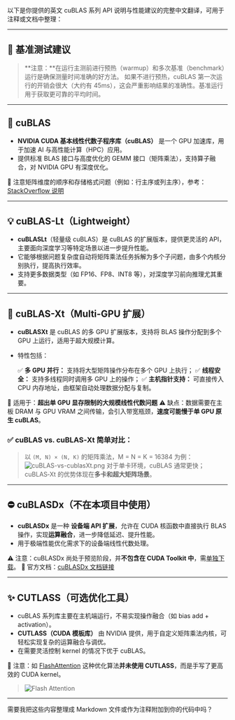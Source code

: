 以下是你提供的英文 cuBLAS 系列 API 说明与性能建议的完整中文翻译，可用于注释或文档中整理：

---

## 🔧 基准测试建议

> \*\*注意：\*\*在运行主测前进行预热（warmup）和多次基准（benchmark）运行是确保测量时间准确的好方法。
> 如果不进行预热，cuBLAS 第一次运行的开销会很大（大约有 45ms），这会严重影响结果的准确性。基准运行用于获取更可靠的平均时间。

---

## 💠 cuBLAS

* **NVIDIA CUDA 基本线性代数子程序库（cuBLAS）** 是一个 GPU 加速库，用于加速 AI 与高性能计算（HPC）应用。
* 提供标准 BLAS 接口与高度优化的 GEMM 接口（矩阵乘法），支持算子融合，对 NVIDIA GPU 有深度优化。

🔗 注意矩阵维度的顺序和存储格式问题（例如：行主序或列主序），参考：[StackOverflow 说明](https://stackoverflow.com/questions/56043539/cublassgemm-row-major-multiplication)

---

## 💡 cuBLAS-Lt（Lightweight）

* **cuBLASLt**（轻量级 cuBLAS）是 cuBLAS 的扩展版本，提供更灵活的 API，主要面向深度学习等特定场景以进一步提升性能。
* 它能够根据问题复杂度自动将矩阵乘法任务拆解为多个子问题，由多个内核分别执行，提高执行效率。
* 支持更多数据类型（如 FP16、FP8、INT8 等），对深度学习前向推理尤其重要。

---

## 🚀 cuBLAS-Xt（Multi-GPU 扩展）

* **cuBLASXt** 是 cuBLAS 的多 GPU 扩展版本，支持将 BLAS 操作分配到多个 GPU 上运行，适用于超大规模计算。
* 特性包括：

  ✅ **多 GPU 并行：** 支持将大型矩阵操作分布在多个 GPU 上执行；
  ✅ **线程安全：** 支持多线程同时调用多 GPU 上的操作；
  ✅ **主机指针支持：** 可直接传入 CPU 内存地址，由框架自动处理数据分配与复制。

📌 适用于：**超出单 GPU 显存限制的大规模线性代数问题**
⚠️ 缺点：数据需要在主板 DRAM 与 GPU VRAM 之间传输，会引入带宽瓶颈，**速度可能慢于单 GPU 原生 cuBLAS**。

### ✅ cuBLAS vs. cuBLAS‑Xt 简单对比：

> 以 `(M, N) × (N, K)` 的矩阵乘法，M = N = K = 16384 为例：
> ![cuBLAS-vs-cublasXt.png](../assets/cublas-vs-cublasxt.png)
> 对于单卡环境，cuBLAS 通常更快；cuBLAS‑Xt 的优势体现在**多卡和超大矩阵场景**。

---

## ⛔ cuBLASDx（不在本项目中使用）

* **cuBLASDx** 是一种 **设备端 API 扩展**，允许在 CUDA 核函数中直接执行 BLAS 操作，实现**运算融合**，进一步降低延迟、提升性能。
* 用于极端性能优化需求下的设备端线性代数处理。

⚠️ 注意：cuBLASDx 尚处于预览阶段，并**不包含在 CUDA Toolkit 中**，需[单独下载](https://developer.nvidia.com/cublasdx-downloads)。
📄 官方文档：[cuBLASDx 文档链接](https://docs.nvidia.com/cuda/cublasdx)

---

## ✨ CUTLASS（可选优化工具）

* cuBLAS 系列库主要在主机端运行，不易实现操作融合（如 bias add + activation）。
* **CUTLASS（CUDA 模板库）** 由 NVIDIA 提供，用于自定义矩阵乘法内核，可轻松实现复杂的运算融合与调优。
* 在需要灵活控制 kernel 的情况下优于 cuBLAS。

📌 注意：如 [FlashAttention](https://arxiv.org/pdf/2205.14135.pdf) 这种优化算法**并未使用 CUTLASS**，而是手写了更高效的 CUDA kernel。

> ![Flash Attention](../assets/flashattn.png)

---

需要我把这些内容整理成 Markdown 文件或作为注释附加到你的代码中吗？
